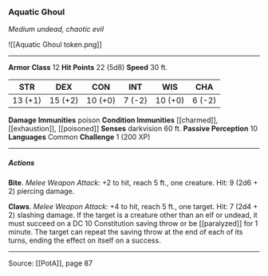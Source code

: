 ### Aquatic Ghoul
_Medium undead, chaotic evil_

![[Aquatic Ghoul token.png]]


---

**Armor Class** 12
**Hit Points** 22 (5d8)
**Speed** 30 ft.

| STR     | DEX     | CON     | INT     | WIS     | CHA     |
|---------|---------|---------|---------|---------|---------|
| 13 (+1) | 15 (+2) | 10 (+0) | 7 (-2) | 10 (+0) | 6 (-2) |

**Damage Immunities** poison
**Condition Immunities** [[charmed]], [[exhaustion]], [[poisoned]]
**Senses** darkvision 60 ft.
**Passive Perception** 10
**Languages** Common
**Challenge** 1 (200 XP)

---

##### Actions
**Bite**. _Melee Weapon Attack:_ +2 to hit, reach 5 ft., one creature. Hit: 9 (2d6 + 2) piercing damage.

**Claws**. _Melee Weapon Attack:_ +4 to hit, reach 5 ft., one target. Hit: 7 (2d4 + 2) slashing damage. If the target is a creature other than an elf or undead, it must succeed on a DC 10 Constitution saving throw or be [[paralyzed]] for 1 minute. The target can repeat the saving throw at the end of each of its turns, ending the effect on itself on a success.


---

Source: [[PotA]], page 87